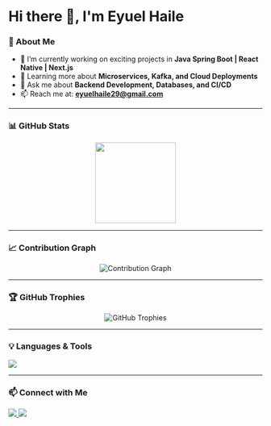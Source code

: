 
# Hi there 👋, I'm Eyuel Haile

### 🚀 About Me
- 🔭 I’m currently working on exciting projects in **Java Spring Boot | React Native | Next.js**
- 🌱 Learning more about **Microservices, Kafka, and Cloud Deployments**
- 💬 Ask me about **Backend Development, Databases, and CI/CD**
- 📫 Reach me at: **eyuelhaile29@gmail.com**

---

### 📊 GitHub Stats
<p align="center">
  <img src="https://github-readme-stats.vercel.app/api?username=YOUR_GITHUB_USERNAME&show_icons=true&count_private=true&include_all_commits=true&theme=radical" height="160"/>
</p>

---

### 📈 Contribution Graph
<p align="center">
  <img src="https://github-readme-activity-graph.vercel.app/graph?username=eyuelhaile&theme=react-dark&hide_border=true" alt="Contribution Graph"/>
</p>

---

### 🏆 GitHub Trophies
<p align="center">
  <img src="https://github-profile-trophy.vercel.app/?username=eyuelhaile&theme=onedark&no-frame=true&no-bg=true&margin-w=4" alt="GitHub Trophies"/>
</p>

---

### 💡 Languages & Tools
<p align="left">
  <img src="https://skillicons.dev/icons?i=java,spring,js,ts,react,nextjs,nodejs,postgres,mysql,git,github,linux,docker,redis,kafka&perline=7" />
</p>

---

### 📫 Connect with Me
<p align="left">
  <a href="www.linkedin.com/in/eyuel-haile-416bab99" target="_blank">
    <img src="https://img.shields.io/badge/LinkedIn-%230A66C2.svg?&style=for-the-badge&logo=linkedin&logoColor=white" />
  </a>
  <a href="mailto:eyuelhaile29@gmail.com">
    <img src="https://img.shields.io/badge/Email-D14836?style=for-the-badge&logo=gmail&logoColor=white" />
  </a>
</p>
